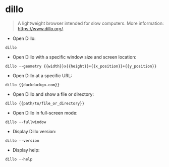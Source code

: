 # dillo

> A lightweight browser intended for slow computers.
> More information: <https://www.dillo.org/>.

- Open Dillo:

`dillo`

- Open Dillo with a specific window size and screen location:

`dillo --geometry {{width}}x{{height}}+{{x_position}}+{{y_position}}`

- Open Dillo at a specific URL:

`dillo {{duckduckgo.com}}`

- Open Dillo and show a file or directory:

`dillo {{path/to/file_or_directory}}`

- Open Dillo in full-screen mode:

`dillo --fullwindow`

- Display Dillo version:

`dillo --version`

- Display help:

`dillo --help`
